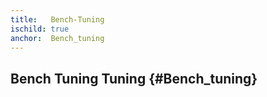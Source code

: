 ```yaml
---
title:   Bench-Tuning
ischild: true
anchor:  Bench_tuning
---
```



## Bench Tuning Tuning {#Bench_tuning}
